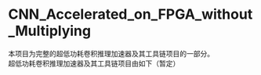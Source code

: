 #  CNN_Accelerated_on_FPGA_without_Multiplying

本项目为完整的超低功耗卷积推理加速器及其工具链项目的一部分。<br/>
超低功耗卷积推理加速器及其工具链项目由如下（暂定）<br/>
